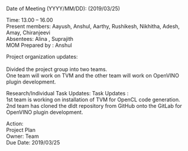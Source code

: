   Date of Meeting (YYYY/MM/DD):  (2019/03/25)<br/>
  
  Time:  13.00 – 16.00 <br/>
  Present members:  Aayush, Anshul, Aarthy, Rushikesh, Nikhitha, Adesh, Amay, Chiranjeevi <br/>
  Absentees: Alina , Suprajith   <br/>
  MOM Prepared by : Anshul
  
  Project organization updates:<br/>  
  Divided the project group into two teams.<br/>
  One team will work on TVM and the other team will work on OpenVINO plugin development.  <br/>
  
  
  Research/Individual Task Updates: Task Updates :<br/>
  1st team is working on installation of TVM for OpenCL code generation.<br/>
  2nd team has cloned the dldt repository from GitHub onto the GitLab for OpenVINO plugin development. <br/>
  
  Action: <br/>
  Project Plan <br/>
    Owner: Team <br/>
    Due Date: 2019/03/25<br/>
    
  